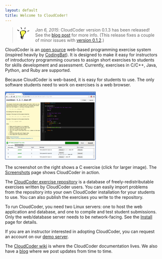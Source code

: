 ```yaml
---
layout: default
title: Welcome to CloudCoder!
---
```


<blockquote><img style="display:block; width: 40px; float: left; margin-right: 20px;" src="img/lightbulb.png"><i>Jan 6, 2015</i>: CloudCoder version 0.1.3 has been released!<br>  See the <a href="http://cloudcoderdotorg.github.io/2015/01/09/version-0-1-3-released.html">blog post</a> for more info. (This release fixes a couple of minor issues with <a href="http://cloudcoderdotorg.github.io/2015/01/06/version-0-1-2-released.html">version 0.1.2</a>.)</blockquote>


CloudCoder is an [open source](opensource.html) web-based programming exercise system
(inspired heavily by [CodingBat](http://codingbat.com/)).
It is designed to make it easy for instructors of introductory
programming courses to assign short exercises to students for
skills development and assessment.  Currently, exercises in
C/C++, Java, Python, and Ruby are supported.

Because CloudCoder is web-based, it is easy for students to
use.  The only software students need to work on exercises
is a web browser.

<a href="https://raw.github.com/wiki/cloudcoderdotorg/CloudCoder/img/screenshot-cproblem2.png"><img class="screenshot" src="img/screenshot-cproblem2-sm.png" alt="CloudCoder screenshot" /></a>

The screenshot on the right shows a C exercise (click for larger image).
The [Screenshots](https://github.com/cloudcoderdotorg/CloudCoder/wiki/Screenshots)
page shows CloudCoder in action.

The [CloudCoder exercise repository](https://cloudcoder.org/repo)
is a database of freely-redistributable exercises written by
CloudCoder users.  You can easily import problems from the repository
into your own CloudCoder installation for your students to
use.  You can also publish the exercises you write to the repository.

To run CloudCoder, you need two Linux servers: one to host the
web application and database, and one to compile and test student
submissions.  Only the web/database server needs to be
network-facing.  See the [Install](https://github.com/cloudcoderdotorg/CloudCoder/wiki/Install)
page for details.

If you are an instructor interested in adopting CloudCoder,
you can request an account on our [demo server](demo.html).

The [CloudCoder wiki](https://github.com/cloudcoderdotorg/CloudCoder/wiki)
is where the CloudCoder documentation lives.  We also have a
[blog](http://cloudcoderdotorg.github.io/) where we post updates
from time to time.
